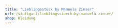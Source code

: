 ```yaml
---
title: "Lieblingsstück by Manuela Zinser"
url: /stuttgart/lieblingsstueck-by-manuela-zinser/
shop: Kleidung
---
```

